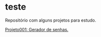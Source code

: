 # teste
 Repositório com alguns projetos para estudo.

<a href="https://marcoaurelio92.github.io/teste/projeto001/" hreflang="pt-br" rel="external" target="_blank">Projeto001: Gerador de senhas.</a>